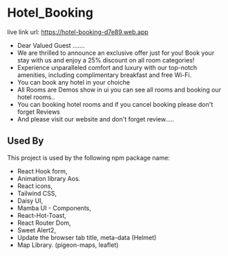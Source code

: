 # Hotel_Booking

live link url: https://hotel-booking-d7e89.web.app

- Dear Valued Guest .......
- We are thrilled to announce an exclusive offer just for you! Book your stay with us and enjoy a 25% discount on all room categories!
- Experience unparalleled comfort and luxury with our top-notch amenities, including complimentary breakfast and free Wi-Fi.
- You can book any hotel in your choiche
- All Rooms are Demos show in ui you can see all rooms and booking our hotel rooms..
- You can booking hotel rooms and if you cancel booking please don't forget Reviews
- And please visit our website and don't forget review.....

## Used By

This project is used by the following npm package name:

- React Hook form,
- Animation library Aos.
- React icons,
- Tailwind CSS,
- Daisy UI,
- Mamba UI - Components,
- React-Hot-Toast,
- React Router Dom,
- Sweet Alert2,
- Update the browser tab title, meta-data (Helmet)
- Map Library. (pigeon-maps, leaflet)
